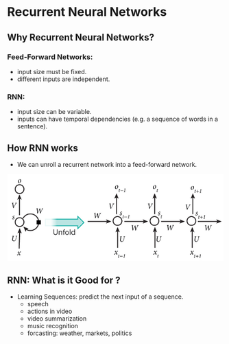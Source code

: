 # Recurrent Neural Networks

## Why Recurrent Neural Networks?

### Feed-Forward Networks:

- input size must be fixed.
- different inputs are independent.

### RNN:

- input size can be variable.
- inputs can have temporal dependencies (e.g. a sequence of words in a sentence).

## How RNN works

- We can unroll a recurrent network into a feed-forward network.

![](img/rnn_unfold.jpg)

## RNN: What is it Good for ?

- Learning Sequences: predict the next input of a sequence.
    - speech
    - actions in video
    - video summarization
    - music recognition
    - forcasting: weather, markets, politics